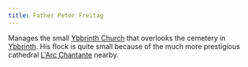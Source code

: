 ```yaml
---
title: Father Peter Freitag
---
```


Manages the small [Ybbrinth Church](../../../../../place/landmark/building/ybbrinth/ybbrinth-church.md) that overlooks the cemetery in [Ybbrinth](../../../../../place/state/wounded-coast/arsleaf/ybbrinth.md). His flock is quite small because of the much more prestigious cathedral [L'Arc Chantante](../../../../../place/landmark/building/ybbrinth/larc-chantante.md) nearby.
